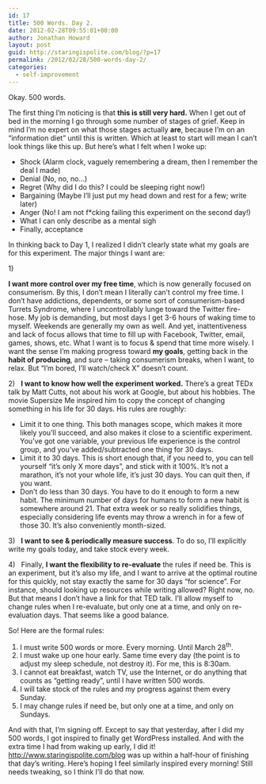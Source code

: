 ```yaml
---
id: 17
title: 500 Words. Day 2.
date: 2012-02-28T09:55:01+00:00
author: Jonathan Howard
layout: post
guid: http://staringispolite.com/blog/?p=17
permalink: /2012/02/28/500-words-day-2/
categories:
  - self-improvement
---
```

Okay. 500 words.

The first thing I’m noticing is that **this is still very hard.** When I get out of bed in the morning I go through some number of stages of grief. Keep in mind I’m no expert on what those stages actually **are**, because I’m on an “information diet” until this is written. Which at least to start will mean I can’t look things like this up. But here’s what I felt when I woke up:

  * Shock (Alarm clock, vaguely remembering a dream, then I remember the deal I made)
  * Denial (No, no, no&#8230;)
  * Regret (Why did I do this? I could be sleeping right now!)
  * Bargaining (Maybe I’ll just put my head down and rest for a few; write later)
  * Anger (No! I am not f*cking failing this experiment on the second day!)
  * What I can only describe as a mental sigh
  * Finally, acceptance

In thinking back to Day 1, I realized I didn’t clearly state what my goals are for this experiment. The major things I want are:

<!--more-->1)   

**I want more control over my free time**, which is now generally focused on consumerism. By this, I don’t mean I literally can’t control my free time. I don’t have addictions, dependents, or some sort of consumerism-based Turrets Syndrome, where I uncontrollably lunge toward the Twitter fire-hose. My job is demanding, but most days I get 3-6 hours of waking time to myself. Weekends are generally my own as well. And yet, inattentiveness and lack of focus allows that time to fill up with Facebook, Twitter, email, games, shows, etc. What I want is to focus & spend that time more wisely. I want the sense I’m making progress toward **my goals**, getting back in the **habit of producing**, and sure – taking consumerism breaks, when I want, to relax. But “I’m bored, I’ll watch/check X” doesn’t count.

2)   **I want to know how well the experiment worked.** There’s a great TEDx talk by Matt Cutts, not about his work at Google, but about his hobbies. The movie Supersize Me inspired him to copy the concept of changing something in his life for 30 days. His rules are roughly:

  * Limit it to one thing. This both manages scope, which makes it more likely you’ll succeed, and also makes it close to a scientific experiment. You’ve got one variable, your previous life experience is the control group, and you’ve added/subtracted one thing for 30 days.
  * Limit it to 30 days. This is short enough that, if you need to, you can tell yourself “it’s only X more days”, and stick with it 100%. It’s not a marathon, it’s not your whole life, it’s just 30 days. You can quit then, if you want.
  * Don’t do less than 30 days. You have to do it enough to form a new habit. The minimum number of days for humans to form a new habit is somewhere around 21. That extra week or so really solidifies things, especially considering life events may throw a wrench in for a few of those 30. It&#8217;s also conveniently month-sized.

3)   **I want to see & periodically measure success**. To do so, I’ll explicitly write my goals today, and take stock every week.

4)   Finally, **I want the flexibility to re-evaluate** the rules if need be. This is an experiment, but it’s also my life, and I want to arrive at the optimal routine for this quickly, not stay exactly the same for 30 days “for science”. For instance, should looking up resources while writing allowed? Right now, no. But that means I don’t have a link for that TED talk. I’ll allow myself to change rules when I re-evaluate, but only one at a time, and only on re-evaluation days. That seems like a good balance.

So! Here are the formal rules:

  1. I must write 500 words or more. Every morning. Until March 28<sup>th</sup>.
  2. I must wake up one hour early. Same time every day (the point is to adjust my sleep schedule, not destroy it). For me, this is 8:30am.
  3. I cannot eat breakfast, watch TV, use the Internet, or do anything that counts as “getting ready”, until I have written 500 words.
  4. I will take stock of the rules and my progress against them every Sunday.
  5. I may change rules if need be, but only one at a time, and only on Sundays.

And with that, I’m signing off. Except to say that yesterday, after I did my 500 words, I got inspired to finally get WordPress installed. And with the extra time I had from waking up early, I did it! http://www.staringispolite.com/blog was up within a half-hour of finishing that day’s writing. Here’s hoping I feel similarly inspired every morning! Still needs tweaking, so I think I’ll do that now.